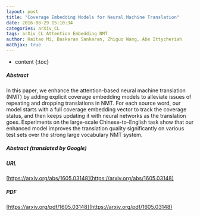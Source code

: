 ```yaml
---
layout: post
title: "Coverage Embedding Models for Neural Machine Translation"
date: 2016-08-29 15:10:34
categories: arXiv_CL
tags: arXiv_CL Attention Embedding NMT
author: Haitao Mi, Baskaran Sankaran, Zhiguo Wang, Abe Ittycheriah
mathjax: true
---
```


* content
{:toc}

##### Abstract
In this paper, we enhance the attention-based neural machine translation (NMT) by adding explicit coverage embedding models to alleviate issues of repeating and dropping translations in NMT. For each source word, our model starts with a full coverage embedding vector to track the coverage status, and then keeps updating it with neural networks as the translation goes. Experiments on the large-scale Chinese-to-English task show that our enhanced model improves the translation quality significantly on various test sets over the strong large vocabulary NMT system.

##### Abstract (translated by Google)


##### URL
[https://arxiv.org/abs/1605.03148](https://arxiv.org/abs/1605.03148)

##### PDF
[https://arxiv.org/pdf/1605.03148](https://arxiv.org/pdf/1605.03148)

